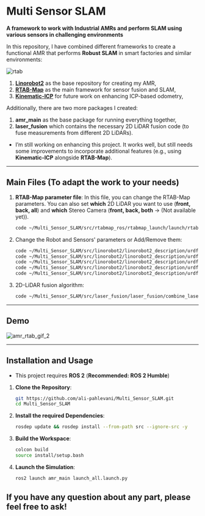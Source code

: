 # Multi Sensor SLAM

**A framework to work with Industrial AMRs and perform SLAM using various sensors in challenging environments**

In this repository, I have combined different frameworks to create a functional AMR that performs **Robust SLAM** in smart factories and similar environments:

![rtab](https://github.com/user-attachments/assets/36dca959-9468-4c7c-ad9a-43100fb4f004)

1. **[Linorobot2](https://github.com/linorobot/linorobot2?tab=readme-ov-file)** as the base repository for creating my AMR,
2. **[RTAB-Map](https://github.com/introlab/rtabmap)** as the main framework for sensor fusion and SLAM,
3. **[Kinematic-ICP](https://github.com/PRBonn/kinematic-icp)** for future work on enhancing ICP-based odometry,

Additionally, there are two more packages I created:
1. **amr_main** as the base package for running everything together,
2. **laser_fusion** which contains the necessary 2D LiDAR fusion code (to fuse measurements from different 2D LiDARs).

* I’m still working on enhancing this project. It works well, but still needs some improvements to incorporate additional features (e.g., using **Kinematic-ICP** alongside **RTAB-Map**).

---
## Main Files (To adapt the work to your needs)
1. **RTAB-Map parameter file**: In this file, you can change the RTAB-Map parameters. You can also set **which** 2D LiDAR you want to use (**front, back, all**) and **which** Stereo Camera (**front, back, both** -> (Not available yet)).
   
   ```bash
   code ~/Multi_Sensor_SLAM/src/rtabmap_ros/rtabmap_launch/launch/rtabmap.launch.py

2. Change the Robot and Sensors' parameters or Add/Remove them:
   ```bash
   code ~/Multi_Sensor_SLAM/src/linorobot2/linorobot2_description/urdf/4wd_properties.urdf.xacro
   code ~/Multi_Sensor_SLAM/src/linorobot2/linorobot2_description/urdf/robots/4wd.urdf.xacro
   code ~/Multi_Sensor_SLAM/src/linorobot2/linorobot2_description/urdf/sensors/laser_new.urdf.xacro
   code ~/Multi_Sensor_SLAM/src/linorobot2/linorobot2_description/urdf/sensors/stereo_camera.urdf.xacro
   code ~/Multi_Sensor_SLAM/src/linorobot2/linorobot2_description/urdf/sensors/imu.urdf.xacro

3. 2D-LiDAR fusion algorithm:
   ```bash
   code ~/Multi_Sensor_SLAM/src/laser_fusion/laser_fusion/combine_laser_measurements.py

---
## Demo
![amr_rtab_gif_2](https://github.com/user-attachments/assets/d0d5b713-1a9e-42c4-9ad8-94e54d0f8753)


---
## Installation and Usage

- This project requires **ROS 2** (**Recommended: ROS 2 Humble**)

1. **Clone the Repository**:
   ```bash
   git https://github.com/ali-pahlevani/Multi_Sensor_SLAM.git
   cd Multi_Sensor_SLAM

2. **Install the required Dependencies**:
   ```bash
   rosdep update && rosdep install --from-path src --ignore-src -y

3. **Build the Workspace**:
   ```bash
   colcon build
   source install/setup.bash

4. **Launch the Simulation**: 
   ```bash
   ros2 launch amr_main launch_all.launch.py

## If you have any question about any part, please feel free to ask! ## 
